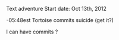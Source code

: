 Text adventure
Start date: Oct 13th, 2012

-05:48est Tortoise commits suicide (get it?)

I can have commits ?